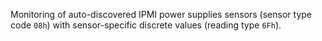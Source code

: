 Monitoring of auto-discovered IPMI power supplies sensors (sensor type code
`08h`) with sensor-specific discrete values (reading type `6Fh`).

